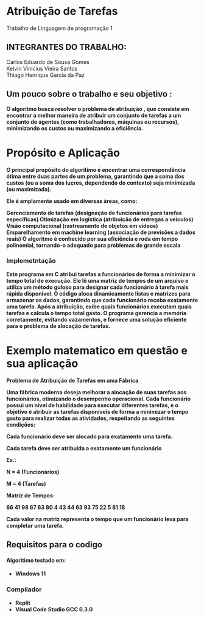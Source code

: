# Atribuição de Tarefas
Trabalho de Linguagem de programação 1
## INTEGRANTES DO TRABALHO:
Carlos Eduardo de Sousa Gomes<br>
Kelvin Vinicius Vieira Santos<br>
Thiago Henrique Garcia da Paz<br>
## Um pouco sobre o trabalho e seu objetivo <b>:

O algoritmo busca resolver o problema de atribuição , que consiste em encontrar a melhor maneira de atribuir um conjunto de tarefas a um conjunto de agentes (como trabalhadores, máquinas ou recursos), minimizando os custos ou maximizando a eficiência.

# Propósito e Aplicação

O principal propósito do algoritimo é encontrar uma correspondência ótima entre duas partes de um problema, garantindo que a soma dos custos (ou a soma dos lucros, dependendo do contexto) seja minimizada (ou maximizada).

Ele é amplamente usado em diversas áreas, como:

Gerenciamento de tarefas (designação de funcionários para tarefas específicas)
Otimização em logística (atribuição de entregas a veículos)
Visão computacional (rastreamento de objetos em vídeos)
Emparelhamento em machine learning (associação de previsões a dados reais)
O algoritmo é conhecido por sua eficiência e roda em tempo polinomial, tornando-o adequado para problemas de grande escala
### Implemetntação 
Este programa em C atribui tarefas a funcionários de forma a minimizar o tempo total de execução. Ele lê uma matriz de tempos de um arquivo e utiliza um método guloso para designar cada funcionário à tarefa mais rápida disponível. O código aloca dinamicamente listas e matrizes para armazenar os dados, garantindo que cada funcionário receba exatamente uma tarefa. Após a atribuição, exibe quais funcionários executam quais tarefas e calcula o tempo total gasto. O programa gerencia a memória corretamente, evitando vazamentos, e fornece uma solução eficiente para o problema de alocação de tarefas.

# Exemplo matematico em questão e sua aplicação

Problema de Atribuição de Tarefas em uma Fábrica<br>

Uma fábrica moderna deseja melhorar a alocação de suas tarefas aos funcionários, otimizando o desempenho operacional. Cada funcionário possui um nível de habilidade para executar diferentes tarefas, e o objetivo é atribuir as tarefas disponíveis de forma a minimizar o tempo gasto para realizar todas as atividades, respeitando as seguintes condições:

Cada funcionário deve ser alocado para exatamente uma tarefa.

Cada tarefa deve ser atribuída a exatamente um funcionário


Ex.:

N = 4 (Funcionários)

M = 4 (Tarefas)

Matriz de Tempos:

66 41 98 67
63 80 4 43
44 63 93 75
22 5 81 18


Cada valor na matriz representa o tempo que um funcionário leva para completar uma tarefa.

## Requisitos para o codigo
#### Algoritimo testado em:
- Windows 11<b>
### Compilador 
- Replit
- Visual Code Studio GCC 6.3.0






